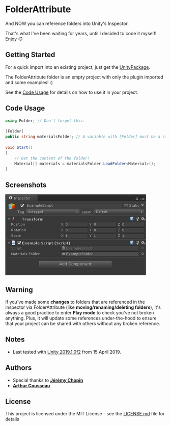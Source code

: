 # FolderAttribute

And NOW you can reference folders into Unity's Inspector.

That's what I've been waiting for years, until I decided to code it myself! Enjoy :D

## Getting Started

For a quick import into an existing project, just get the [UnityPackage](FolderAttributePackage.unitypackage).

The FolderAttribute folder is an empty project with only the plugin imported and some examples! :)

See the [Code Usage](#code-usage) for details on how to use it in your project.

## Code Usage

```csharp
using Folder; // Don't forget this.

[Folder]
public string materialsFolder; // A variable with [Folder] must be a string.

void Start()
{
    // Get the content of the folder!
    Material[] materials = materialsFolder.LoadFolder<Material>();
}
```

## Screenshots

![Example 1](Screenshots/Example_1.PNG)

## Warning

If you've made some __changes__ to folders that are referenced in the inspector via FolderAttribute (like __moving/renaming/deleting folders__), it's always a good practice to enter __Play mode__ to check you've not broken anything.
Plus, it will update some references under-the-hood to ensure that your project can be shared with others without any broken reference.

## Notes

* Last tested with [Unity 2019.1.0f2](https://unity3d.com/unity/whats-new/2019.1.0) from 15 April 2019.

## Authors

* Special thanks to **[Jérémy Chopin](https://www.linkedin.com/in/jeremy-chopin/)**
* **[Arthur Cousseau](https://www.linkedin.com/in/arthurcousseau)**

## License

This project is licensed under the MIT License - see the [LICENSE.md](LICENSE.md) file for details
